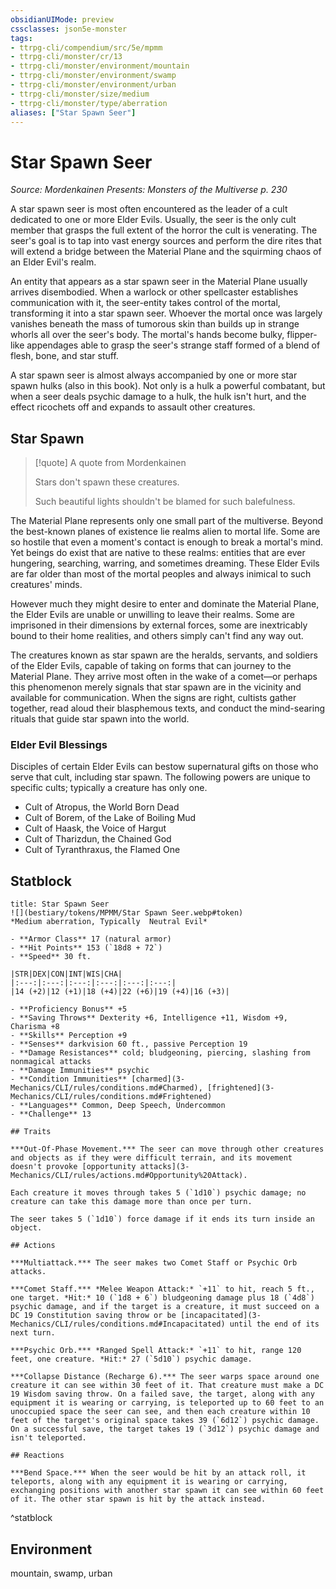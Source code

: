 ```yaml
---
obsidianUIMode: preview
cssclasses: json5e-monster
tags:
- ttrpg-cli/compendium/src/5e/mpmm
- ttrpg-cli/monster/cr/13
- ttrpg-cli/monster/environment/mountain
- ttrpg-cli/monster/environment/swamp
- ttrpg-cli/monster/environment/urban
- ttrpg-cli/monster/size/medium
- ttrpg-cli/monster/type/aberration
aliases: ["Star Spawn Seer"]
---
```

# Star Spawn Seer
*Source: Mordenkainen Presents: Monsters of the Multiverse p. 230*  

A star spawn seer is most often encountered as the leader of a cult dedicated to one or more Elder Evils. Usually, the seer is the only cult member that grasps the full extent of the horror the cult is venerating. The seer's goal is to tap into vast energy sources and perform the dire rites that will extend a bridge between the Material Plane and the squirming chaos of an Elder Evil's realm.

An entity that appears as a star spawn seer in the Material Plane usually arrives disembodied. When a warlock or other spellcaster establishes communication with it, the seer-entity takes control of the mortal, transforming it into a star spawn seer. Whoever the mortal once was largely vanishes beneath the mass of tumorous skin than builds up in strange whorls all over the seer's body. The mortal's hands become bulky, flipper-like appendages able to grasp the seer's strange staff formed of a blend of flesh, bone, and star stuff.

A star spawn seer is almost always accompanied by one or more star spawn hulks (also in this book). Not only is a hulk a powerful combatant, but when a seer deals psychic damage to a hulk, the hulk isn't hurt, and the effect ricochets off and expands to assault other creatures.

## Star Spawn

> [!quote] A quote from Mordenkainen  
> 
> Stars don't spawn these creatures.
> 
> Such beautiful lights shouldn't be blamed for such balefulness.

The Material Plane represents only one small part of the multiverse. Beyond the best-known planes of existence lie realms alien to mortal life. Some are so hostile that even a moment's contact is enough to break a mortal's mind. Yet beings do exist that are native to these realms: entities that are ever hungering, searching, warring, and sometimes dreaming. These Elder Evils are far older than most of the mortal peoples and always inimical to such creatures' minds.

However much they might desire to enter and dominate the Material Plane, the Elder Evils are unable or unwilling to leave their realms. Some are imprisoned in their dimensions by external forces, some are inextricably bound to their home realities, and others simply can't find any way out.

The creatures known as star spawn are the heralds, servants, and soldiers of the Elder Evils, capable of taking on forms that can journey to the Material Plane. They arrive most often in the wake of a comet—or perhaps this phenomenon merely signals that star spawn are in the vicinity and available for communication. When the signs are right, cultists gather together, read aloud their blasphemous texts, and conduct the mind-searing rituals that guide star spawn into the world.

### Elder Evil Blessings

Disciples of certain Elder Evils can bestow supernatural gifts on those who serve that cult, including star spawn. The following powers are unique to specific cults; typically a creature has only one.

- Cult of Atropus, the World Born Dead  
- Cult of Borem, of the Lake of Boiling Mud  
- Cult of Haask, the Voice of Hargut  
- Cult of Tharizdun, the Chained God  
- Cult of Tyranthraxus, the Flamed One  

## Statblock

```ad-statblock
title: Star Spawn Seer
![](bestiary/tokens/MPMM/Star Spawn Seer.webp#token)
*Medium aberration, Typically  Neutral Evil*

- **Armor Class** 17 (natural armor)
- **Hit Points** 153 (`18d8 + 72`)
- **Speed** 30 ft.

|STR|DEX|CON|INT|WIS|CHA|
|:---:|:---:|:---:|:---:|:---:|:---:|
|14 (+2)|12 (+1)|18 (+4)|22 (+6)|19 (+4)|16 (+3)|

- **Proficiency Bonus** +5
- **Saving Throws** Dexterity +6, Intelligence +11, Wisdom +9, Charisma +8
- **Skills** Perception +9
- **Senses** darkvision 60 ft., passive Perception 19
- **Damage Resistances** cold; bludgeoning, piercing, slashing from nonmagical attacks
- **Damage Immunities** psychic
- **Condition Immunities** [charmed](3-Mechanics/CLI/rules/conditions.md#Charmed), [frightened](3-Mechanics/CLI/rules/conditions.md#Frightened)
- **Languages** Common, Deep Speech, Undercommon
- **Challenge** 13

## Traits

***Out-Of-Phase Movement.*** The seer can move through other creatures and objects as if they were difficult terrain, and its movement doesn't provoke [opportunity attacks](3-Mechanics/CLI/rules/actions.md#Opportunity%20Attack).

Each creature it moves through takes 5 (`1d10`) psychic damage; no creature can take this damage more than once per turn.

The seer takes 5 (`1d10`) force damage if it ends its turn inside an object.

## Actions

***Multiattack.*** The seer makes two Comet Staff or Psychic Orb attacks.

***Comet Staff.*** *Melee Weapon Attack:* `+11` to hit, reach 5 ft., one target. *Hit:* 10 (`1d8 + 6`) bludgeoning damage plus 18 (`4d8`) psychic damage, and if the target is a creature, it must succeed on a DC 19 Constitution saving throw or be [incapacitated](3-Mechanics/CLI/rules/conditions.md#Incapacitated) until the end of its next turn.

***Psychic Orb.*** *Ranged Spell Attack:* `+11` to hit, range 120 feet, one creature. *Hit:* 27 (`5d10`) psychic damage.

***Collapse Distance (Recharge 6).*** The seer warps space around one creature it can see within 30 feet of it. That creature must make a DC 19 Wisdom saving throw. On a failed save, the target, along with any equipment it is wearing or carrying, is teleported up to 60 feet to an unoccupied space the seer can see, and then each creature within 10 feet of the target's original space takes 39 (`6d12`) psychic damage. On a successful save, the target takes 19 (`3d12`) psychic damage and isn't teleported.

## Reactions

***Bend Space.*** When the seer would be hit by an attack roll, it teleports, along with any equipment it is wearing or carrying, exchanging positions with another star spawn it can see within 60 feet of it. The other star spawn is hit by the attack instead.
```
^statblock

## Environment

mountain, swamp, urban